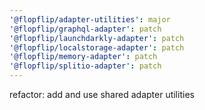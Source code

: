 ```yaml
---
'@flopflip/adapter-utilities': major
'@flopflip/graphql-adapter': patch
'@flopflip/launchdarkly-adapter': patch
'@flopflip/localstorage-adapter': patch
'@flopflip/memory-adapter': patch
'@flopflip/splitio-adapter': patch
---
```


refactor: add and use shared adapter utilities
